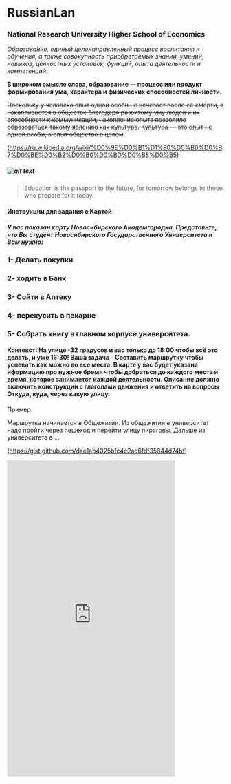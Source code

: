 # RussianLan
### National Research University Higher School of Economics

_Образова́ние, единый целенаправленный процесс воспитания и обучения, а также совокупность приобретаемых знаний, умений, навыков, ценностных установок, функций, опыта деятельности и компетенций_.

__В широком смысле слова, образование — процесс или продукт формирования ума, характера и физических способностей личности__.

~~Поскольку у человека опыт одной особи не исчезает после её смерти, а накапливается в обществе благодаря развитому уму людей и их способности к коммуникации, накопление опыта позволило образоваться такому явлению как культура. Культура — это опыт не одной особи, а опыт общества в целом~~

(https://ru.wikipedia.org/wiki/%D0%9E%D0%B1%D1%80%D0%B0%D0%B7%D0%BE%D0%B2%D0%B0%D0%BD%D0%B8%D0%B5)

##### ![alt text](https://image.mel.fm/i/d/dKiYat2gSv/590.png "New ideas")



> Education is the passport to the future, for tomorrow belongs to those who prepare for it today.

#### Инструкции для задания с Картой

##### У вас показан карту Новосибирского Академгородка. Представьте, что Вы студент Новосибирского Государственного Университета и Вам нужно:

### 1- Делать покупки
### 2- ходить в Банк
### 3- Сойти в Аптеку
### 4- перекусить в пекарне 
### 5- Собрать книгу в главном корпусе университета. 

#### Контекст: На улице -32 градусов и __вас только до 18:00 чтобы всё это делать, и yже 16:30!__  Ваша задача - Составить маршрутку чтобы успевать как можно во все места. В карте у вас будет указана иформацию про нужное бремя чтобы добраться до каждого места и время, которое занимается каждой  деятельности. __Описание должно включить конструкции с глаголами движения__ и ответить на вопросы Откуда, куда, через какую улицу. 

Пример: 

Маршрутка начинается в Общежитии. Из общежитии в университет надо пройти через пешеход и перейти улицу пираговы. Дальше из университета в ...  

(https://gist.github.com/dae1ab4025bfc4c2ae6fdf35844d74bf)


<iframe src="https://marvelapp.com/238je4bg?emb=1&iosapp=false&frameless=false" width="390" height="735" allowTransparency="true" frameborder="0"></iframe>
